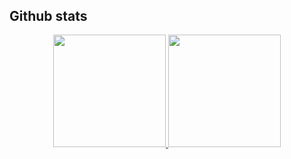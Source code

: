 <!-- github read me .md -->

<h1 align="center" style="font-size: 2rem; " >
</h1>

<h2>Github stats</h2>
<div align="center">
  <a href="https://github.com/ramune0144">
  <img height="180em" src="https://github-readme-stats.vercel.app/api?username=ramune0144&show_icons=true&theme=dracula&include_all_commits=true&count_private=true"/>
  <img height="180em" src="https://github-readme-stats.vercel.app/api/top-langs/?username=ramune0144&layout=compact&langs_count=7&theme=dracula&include_all_commits=true&count_private=true"/>
  </a>
</div>
<h1></h1>
<div  align="center">

</div>

<!--  <h1 align="center">╰(*°▽°*)╯Nice to meet you╰(*°▽°*)╯</h1> -->
